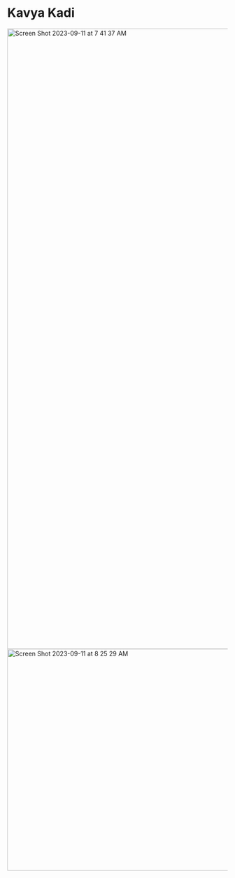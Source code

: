 # Kavya Kadi
<img width="1419" alt="Screen Shot 2023-09-11 at 7 41 37 AM" src="https://github.com/KavyaKadi3/ECE444-F2023-Assignment1/assets/65524500/45db0d53-0763-4e4c-863e-23cd9463b895">

<img width="507" alt="Screen Shot 2023-09-11 at 8 25 29 AM" src="https://github.com/KavyaKadi3/ECE444-F2023-Assignment1/assets/65524500/3b701f0b-1e2e-4d57-9b12-8acf88ada325">

